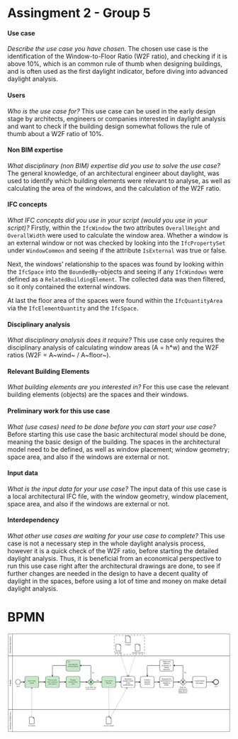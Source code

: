 
# Assingment 2 - Group 5
#### Use case
*Describe the use case you have chosen.*
The chosen use case is the identification of the Window-to-Floor Ratio (W2F ratio), and checking if it is above 10%, which is an common rule of thumb when designing buildings, and is often used as the first daylight indicator, before diving into advanced daylight analysis. 
#### Users
*Who is the use case for?* 
This use case can be used in the early design stage by architects, engineers or companies interested in daylight analysis and want to check if the building design somewhat follows the rule of thumb about a W2F ratio of 10%.
#### Non BIM expertise
*What disciplinary (non BIM) expertise did you use to solve the use case?*
The general knowledge, of an architectural engineer about daylight, was used to identify which building elements were relevant to analyse, as well as calculating the area of the windows, and the calculation of the W2F ratio. 
#### IFC concepts
*What IFC concepts did you use in your script (would you use in your script)?*
Firstly, within the `IfcWindow` the two attributes `OverallHeight` and `OverallWidth` were used to calculate the window area. Whether a window is an external window or not was checked by looking into the `IfcPropertySet` under `WindowCommon` and seeing if the attribute `IsExternal` was true or false.

Next, the windows’ relationship to the spaces was found by looking within the `IfcSpace` into the `BoundedBy`-objects and seeing if any `IfcWindows` were defined as a `RelatedBuildingElement`. The collected data was then filtered, so it only contained the external windows.

At last the floor area of the spaces were found within the `IfcQuantityArea` via the `IfcElementQuantity` and the `IfcSpace`.

#### Disciplinary analysis
*What disciplinary analysis does it require?*
This use case only requires the disciplinary analysis of calculating window areas (A = h*w) and the W2F ratios (W2F = A~wind~ / A~floor~).
#### Relevant Building Elements
*What building elements are you interested in?*
For this use case the relevant building elements (objects) are the spaces and their windows. 
#### Preliminary work for this use case
*What (use cases) need to be done before you can start your use case?*
Before starting this use case the basic architectural model should be done, meaning the basic design of the building. The spaces in the architectural model need to be defined, as well as window placement; window geometry; space area, and also if the windows are external or not.
#### Input data
*What is the input data for your use case?*
The input data of this use case is a local architectural IFC file, with the window geometry, window placement, space area, and also if the windows are external or not.
#### Interdependency
*What other use cases are waiting for your use case to complete?*
This use case is not a necessary step in the whole daylight analysis process, however it is a quick check of the W2F ratio, before starting the detailed daylight analysis. Thus, it is beneficial from an economical perspective to run this use case right after the architectural drawings are done, to see if further changes are needed in the design to have a decent quality of daylight in the spaces, before using a lot of time and money on make detail daylight analysis. 



# BPMN
<img src="./Images/diagram_full_version.svg">
